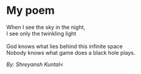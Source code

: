 <h1> My poem </h1>
<p>When I see the sky in the night,<br> I see only the twinkling light <br><br> God knows what lies behind this infinite space<br>Nobody knows what game does a black hole plays.</p>
<i>By: Shreyansh Kuntal</i><
